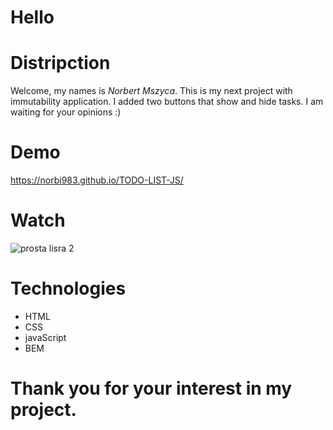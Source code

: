 # Hello

# Distripction
Welcome, my names is *Norbert Mszyca*. This is my next project with immutability application. I added two buttons that show and hide tasks. I am waiting for your opinions :)


# Demo

https://norbi983.github.io/TODO-LIST-JS/

# Watch

![prosta lisra 2](https://user-images.githubusercontent.com/114927587/201319148-3dc382b3-246c-472b-bb68-c5eaea57d0a5.gif)


# Technologies
- HTML
- CSS
- javaScript
- BEM

# Thank you for your interest in my project.
